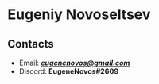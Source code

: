 
# Eugeniy Novoseltsev

## Contacts

- Email: ***eugenenovos@gmail.com***
- Discord: **EugeneNovos#2609**
